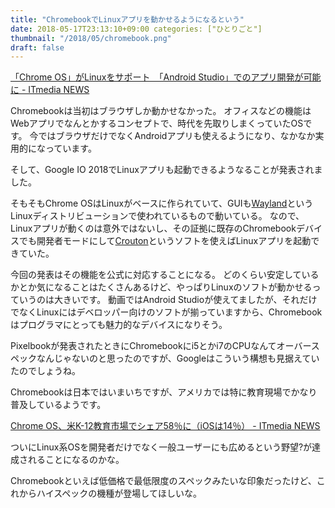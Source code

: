 ```yaml
---
title: "ChromebookでLinuxアプリを動かせるようになるという"
date: 2018-05-17T23:13:10+09:00 categories: ["ひとりごと"]
thumbnail: "/2018/05/chromebook.png"
draft: false
---
```


[「Chrome OS」がLinuxをサポート　「Android Studio」でのアプリ開発が可能に - ITmedia NEWS](http://www.itmedia.co.jp/news/articles/1805/09/news086.html)

Chromebookは当初はブラウザしか動かせなかった。
オフィスなどの機能はWebアプリでなんとかするコンセプトで、時代を先取りしまくっていたOSです。
今ではブラウザだけでなくAndroidアプリも使えるようになり、なかなか実用的になっています。

そして、Google IO 2018でLinuxアプリも起動できるようなることが発表されました。

そもそもChrome OSはLinuxがベースに作られていて、GUIも[Wayland](https://ja.wikipedia.org/wiki/Wayland)というLinuxディストリビューションで使われているもので動いている。
なので、Linuxアプリが動くのは意外ではないし、その証拠に既存のChromebookデバイスでも開発者モードにして[Crouton](https://github.com/dnschneid/crouton)というソフトを使えばLinuxアプリを起動できていた。

今回の発表はその機能を公式に対応することになる。
どのくらい安定しているかとか気になることはたくさんあるけど、やっぱりLinuxのソフトが動かせるっていうのは大きいです。
動画ではAndroid Studioが使えてましたが、それだけでなくLinuxにはデベロッパー向けのソフトが揃っていますから、Chromebookはプログラマにとっても魅力的なデバイスになりそう。

Pixelbookが発表されたときにChromebookにi5とかi7のCPUなんてオーバースペックなんじゃないのと思ったのですが、Googleはこういう構想も見据えていたのでしょうね。

Chromebookは日本ではいまいちですが、アメリカでは特に教育現場でかなり普及しているようです。

[Chrome OS、米K-12教育市場でシェア58％に（iOSは14％） - ITmedia NEWS](http://www.itmedia.co.jp/news/articles/1703/04/news022.html)

ついにLinux系OSを開発者だけでなく一般ユーザーにも広めるという野望?が達成されることになるのかな。

Chromebookといえば低価格で最低限度のスペックみたいな印象だったけど、これからハイスペックの機種が登場してほしいな。